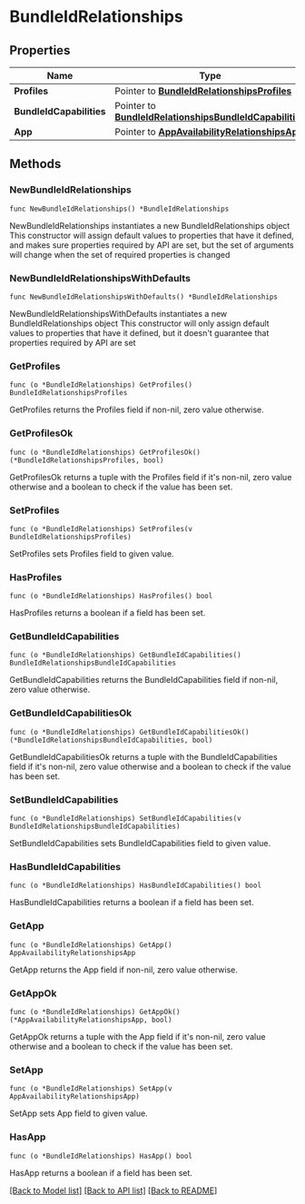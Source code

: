 # BundleIdRelationships

## Properties

Name | Type | Description | Notes
------------ | ------------- | ------------- | -------------
**Profiles** | Pointer to [**BundleIdRelationshipsProfiles**](BundleIdRelationshipsProfiles.md) |  | [optional] 
**BundleIdCapabilities** | Pointer to [**BundleIdRelationshipsBundleIdCapabilities**](BundleIdRelationshipsBundleIdCapabilities.md) |  | [optional] 
**App** | Pointer to [**AppAvailabilityRelationshipsApp**](AppAvailabilityRelationshipsApp.md) |  | [optional] 

## Methods

### NewBundleIdRelationships

`func NewBundleIdRelationships() *BundleIdRelationships`

NewBundleIdRelationships instantiates a new BundleIdRelationships object
This constructor will assign default values to properties that have it defined,
and makes sure properties required by API are set, but the set of arguments
will change when the set of required properties is changed

### NewBundleIdRelationshipsWithDefaults

`func NewBundleIdRelationshipsWithDefaults() *BundleIdRelationships`

NewBundleIdRelationshipsWithDefaults instantiates a new BundleIdRelationships object
This constructor will only assign default values to properties that have it defined,
but it doesn't guarantee that properties required by API are set

### GetProfiles

`func (o *BundleIdRelationships) GetProfiles() BundleIdRelationshipsProfiles`

GetProfiles returns the Profiles field if non-nil, zero value otherwise.

### GetProfilesOk

`func (o *BundleIdRelationships) GetProfilesOk() (*BundleIdRelationshipsProfiles, bool)`

GetProfilesOk returns a tuple with the Profiles field if it's non-nil, zero value otherwise
and a boolean to check if the value has been set.

### SetProfiles

`func (o *BundleIdRelationships) SetProfiles(v BundleIdRelationshipsProfiles)`

SetProfiles sets Profiles field to given value.

### HasProfiles

`func (o *BundleIdRelationships) HasProfiles() bool`

HasProfiles returns a boolean if a field has been set.

### GetBundleIdCapabilities

`func (o *BundleIdRelationships) GetBundleIdCapabilities() BundleIdRelationshipsBundleIdCapabilities`

GetBundleIdCapabilities returns the BundleIdCapabilities field if non-nil, zero value otherwise.

### GetBundleIdCapabilitiesOk

`func (o *BundleIdRelationships) GetBundleIdCapabilitiesOk() (*BundleIdRelationshipsBundleIdCapabilities, bool)`

GetBundleIdCapabilitiesOk returns a tuple with the BundleIdCapabilities field if it's non-nil, zero value otherwise
and a boolean to check if the value has been set.

### SetBundleIdCapabilities

`func (o *BundleIdRelationships) SetBundleIdCapabilities(v BundleIdRelationshipsBundleIdCapabilities)`

SetBundleIdCapabilities sets BundleIdCapabilities field to given value.

### HasBundleIdCapabilities

`func (o *BundleIdRelationships) HasBundleIdCapabilities() bool`

HasBundleIdCapabilities returns a boolean if a field has been set.

### GetApp

`func (o *BundleIdRelationships) GetApp() AppAvailabilityRelationshipsApp`

GetApp returns the App field if non-nil, zero value otherwise.

### GetAppOk

`func (o *BundleIdRelationships) GetAppOk() (*AppAvailabilityRelationshipsApp, bool)`

GetAppOk returns a tuple with the App field if it's non-nil, zero value otherwise
and a boolean to check if the value has been set.

### SetApp

`func (o *BundleIdRelationships) SetApp(v AppAvailabilityRelationshipsApp)`

SetApp sets App field to given value.

### HasApp

`func (o *BundleIdRelationships) HasApp() bool`

HasApp returns a boolean if a field has been set.


[[Back to Model list]](../README.md#documentation-for-models) [[Back to API list]](../README.md#documentation-for-api-endpoints) [[Back to README]](../README.md)


